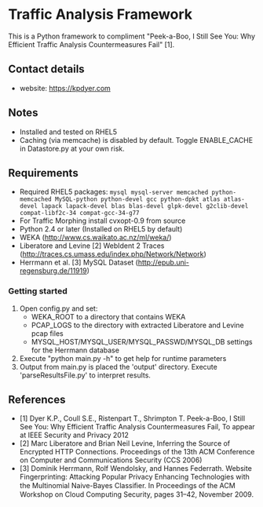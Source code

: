 Traffic Analysis Framework
==========================

This is a Python framework to compliment "Peek-a-Boo, I Still See You: Why Efficient Traffic Analysis Countermeasures Fail" [1].

Contact details
---------------

* website: https://kpdyer.com

Notes
-----

* Installed and tested on RHEL5
* Caching (via memcache) is disabled by default. Toggle ENABLE_CACHE in Datastore.py at your own risk.

Requirements
------------

* Required RHEL5 packages: ```mysql mysql-server memcached python-memcached MySQL-python python-devel gcc python-dpkt atlas atlas-devel lapack lapack-devel blas blas-devel glpk-devel g2clib-devel compat-libf2c-34 compat-gcc-34-g77```
* For Traffic Morphing install cvxopt-0.9 from source
* Python 2.4 or later (Installed on RHEL5 by default)
* WEKA (http://www.cs.waikato.ac.nz/ml/weka/)
* Liberatore and Levine [2] WebIdent 2 Traces (http://traces.cs.umass.edu/index.php/Network/Network)
* Herrmann et al. [3] MySQL Dataset (http://epub.uni-regensburg.de/11919)

### Getting started

1. Open config.py and set:
   * WEKA_ROOT to a directory that contains WEKA
   * PCAP_LOGS to the directory with extracted Liberatore and Levine pcap files
   * MYSQL_HOST/MYSQL_USER/MYSQL_PASSWD/MYSQL_DB settings for the Herrmann database
2. Execute "python main.py -h" to get help for runtime parameters
3. Output from main.py is placed the 'output' directory.
   Execute 'parseResultsFile.py' to interpret results.

References
----------
* [1] Dyer K.P., Coull S.E., Ristenpart T., Shrimpton T. Peek-a-Boo, I Still See You: Why Efficient Traffic Analysis Countermeasures Fail, To appear at IEEE Security and Privacy 2012
* [2] Marc Liberatore and Brian Neil Levine, Inferring the Source of Encrypted HTTP Connections. Proceedings of the 13th ACM Conference on Computer and Communications Security (CCS 2006)
* [3] Dominik Herrmann, Rolf Wendolsky, and Hannes Federrath. Website Fingerprinting: Attacking Popular Privacy Enhancing Technologies with the Multinomial Naive-Bayes Classiﬁer. In Proceedings of the ACM Workshop on Cloud Computing Security, pages 31–42, November 2009.
